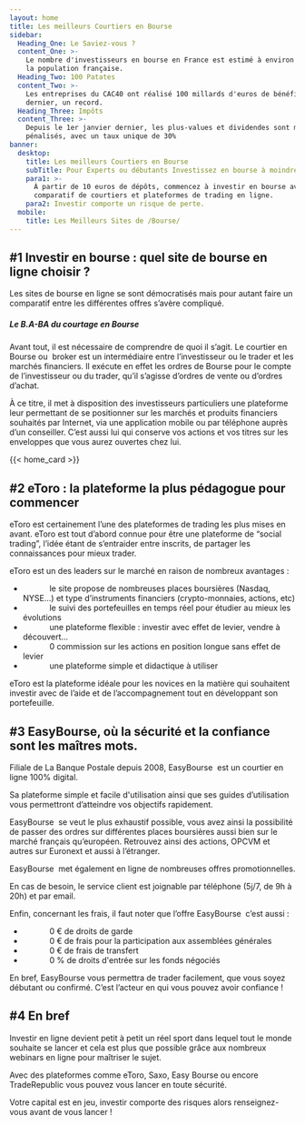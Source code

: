 ```yaml
---
layout: home
title: Les meilleurs Courtiers en Bourse
sidebar:
  Heading_One: Le Saviez-vous ?
  content_One: >-
    Le nombre d'investisseurs en bourse en France est estimé à environ 10 % de
    la population française.
  Heading_Two: 100 Patates
  content_Two: >-
    Les entreprises du CAC40 ont réalisé 100 millards d'euros de bénéfices l'an
    dernier, un record.
  Heading_Three: Impôts
  content_Three: >-
    Depuis le 1er janvier dernier, les plus-values et dividendes sont moins
    pénalisés, avec un taux unique de 30%
banner:
  desktop:
    title: Les meilleurs Courtiers en Bourse
    subTitle: Pour Experts ou débutants Investissez en bourse à moindre Frais !
    para1: >-
      À partir de 10 euros de dépôts, commencez à investir en bourse avec notre
      comparatif de courtiers et plateformes de trading en ligne.
    para2: Investir comporte un risque de perte.
  mobile:
    title: Les Meilleurs Sites de /Bourse/
---
```

## \#1 Investir en bourse : quel site de bourse en ligne choisir ?

Les sites de bourse en ligne se sont démocratisés mais pour autant faire un comparatif entre les différentes offres s’avère compliqué.

##### Le B.A-BA du courtage en Bourse

Avant tout, il est nécessaire de comprendre de quoi il s’agit. Le courtier en Bourse ou&nbsp; broker est un intermédiaire entre l’investisseur ou le trader et les marchés financiers. Il exécute en effet les ordres de Bourse pour le compte de l’investisseur ou du trader, qu’il s’agisse d’ordres de vente ou d’ordres d’achat.

À ce titre, il met à disposition des investisseurs particuliers une plateforme leur permettant de se positionner sur les marchés et produits financiers souhaités par Internet, via une application mobile ou par téléphone auprès d’un conseiller. C’est aussi lui qui conserve vos actions et vos titres sur les enveloppes que vous aurez ouvertes chez lui.

{{< home_card >}}

## \#2 eToro : la plateforme la plus pédagogue pour commencer

eToro est certainement l’une des plateformes de trading les plus mises en avant. eToro est tout d’abord connue pour être une plateforme de “social trading”, l’idée étant de s’entraider entre inscrits, de partager les connaissances pour mieux trader.

eToro est un des leaders sur le marché en raison de nombreux avantages :

* &nbsp; &nbsp;&nbsp;&nbsp;**&nbsp;**&nbsp;&nbsp;&nbsp; &nbsp; le site propose de nombreuses places boursières (Nasdaq, NYSE…) et type d’instruments financiers (crypto-monnaies, actions, etc)
* &nbsp; &nbsp;&nbsp;&nbsp;**&nbsp;**&nbsp;&nbsp;&nbsp; &nbsp; le suivi des portefeuilles en temps réel pour étudier au mieux les évolutions
* &nbsp; &nbsp;&nbsp;&nbsp;**&nbsp;**&nbsp;&nbsp;&nbsp; &nbsp; une plateforme flexible : investir avec effet de levier, vendre à découvert…
* &nbsp; &nbsp;&nbsp;&nbsp;**&nbsp;**&nbsp;&nbsp;&nbsp; &nbsp; 0 commission sur les actions en position longue sans effet de levier
* &nbsp; &nbsp;&nbsp;&nbsp;**&nbsp;**&nbsp;&nbsp;&nbsp; &nbsp; une plateforme simple et didactique à utiliser

eToro est la plateforme idéale pour les novices en la matière qui souhaitent investir avec de l’aide et de l’accompagnement tout en développant son portefeuille.

## \#3 EasyBourse, où la sécurité et la confiance sont les maîtres mots.

Filiale de La Banque Postale depuis 2008, EasyBourse &nbsp;est un courtier en ligne 100% digital.

Sa plateforme simple et facile d'utilisation ainsi que ses guides d’utilisation vous permettront d’atteindre vos objectifs rapidement.

EasyBourse &nbsp;se veut le plus exhaustif possible, vous avez ainsi la possibilité de passer des ordres sur différentes places boursières aussi bien sur le marché français qu’européen. Retrouvez ainsi des actions, OPCVM et autres sur Euronext et aussi à l’étranger.

EasyBourse &nbsp;met également en ligne de nombreuses offres promotionnelles.

En cas de besoin, le service client est joignable par téléphone (5j/7, de 9h à 20h) et par email.

Enfin, concernant les frais, il faut noter que l’offre EasyBourse&nbsp; c’est aussi :

* &nbsp; &nbsp;&nbsp;&nbsp;**&nbsp;**&nbsp;&nbsp;&nbsp; &nbsp; 0 € de droits de garde
* &nbsp; &nbsp;&nbsp;&nbsp;**&nbsp;**&nbsp;&nbsp;&nbsp; &nbsp; 0 € de frais pour la participation aux assemblées générales
* &nbsp; &nbsp;&nbsp;&nbsp;**&nbsp;**&nbsp;&nbsp;&nbsp; &nbsp; 0 € de frais de transfert
* &nbsp; &nbsp;&nbsp;&nbsp;**&nbsp;**&nbsp;&nbsp;&nbsp; &nbsp; 0 % de droits d'entrée sur les fonds négociés

En bref, EasyBourse vous permettra de trader facilement, que vous soyez débutant ou confirmé. C’est l’acteur en qui vous pouvez avoir confiance !

## \#4 En bref

Investir en ligne devient petit à petit un réel sport dans lequel tout le monde souhaite se lancer et cela est plus que possible grâce aux nombreux webinars en ligne pour maîtriser le sujet.

Avec des plateformes comme eToro, Saxo, Easy Bourse ou encore TradeRepublic vous pouvez vous lancer en toute sécurité.

Votre capital est en jeu, investir comporte des risques alors renseignez-vous avant de vous lancer !